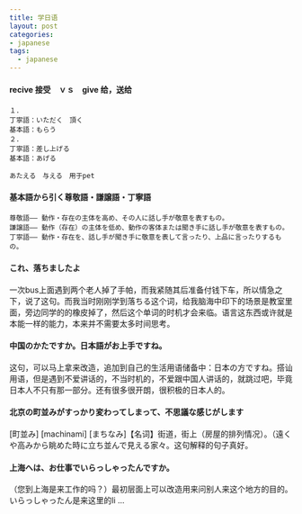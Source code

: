 ```yaml
---
title: 学日语
layout: post
categories:
- japanese
tags:
  - japanese
---
```



#### recive 接受　ｖｓ　give 给，送给
    １．
    丁寧語：いただく　頂く
    基本語：もらう
    ２．
    丁寧語：差し上げる
    基本語：あげる

    あたえる　与える　用于pet
    
    

#### 基本語から引く尊敬語・謙譲語・丁寧語
    尊敬語―― 動作・存在の主体を高め、その人に話し手が敬意を表すもの。
    謙譲語―― 動作（存在）の主体を低め、動作の客体または聞き手に話し手が敬意を表すもの。
    丁寧語―― 動作・存在を、話し手が聞き手に敬意を表して言ったり、上品に言ったりするもの。

#### これ、落ちましたよ

一次bus上面遇到两个老人掉了手帕，而我紧随其后准备付钱下车，所以情急之下，说了这句。而我当时刚刚学到落ちる这个词，给我脑海中印下的场景是教室里面，旁边同学的的橡皮掉了，然后这个单词的时机才会来临。语言这东西或许就是本能一样的能力，本来并不需要太多时间思考。

#### 中国のかたですか。日本語がお上手ですね。

这句，可以马上拿来改造，追加到自己的生活用语储备中：日本の方ですね。搭讪用语，但是遇到不爱讲话的，不当时机的，不爱跟中国人讲话的，就跳过吧，毕竟日本人不只有那一部分。还有很多很开朗，很积极的日本人的。

#### 北京の町並みがすっかり変わってしまって、不思議な感じがします

[町並み] [machinami] [まちなみ]【名词】街道，街上（房屋的排列情况）。（遠くや高みから眺めた時に立ち並んで見える家々。这句解释的句子真好。

#### 上海へは、お仕事でいらっしゃったんですか。

（您到上海是来工作的吗？）最初层面上可以改造用来问别人来这个地方的目的。いらっしゃったん是来这里的li
...
